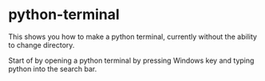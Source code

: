 # python-terminal
This shows you how to make a python terminal, currently without the ability to change directory.

Start of by opening a python terminal by pressing Windows key and typing python into the search bar.
